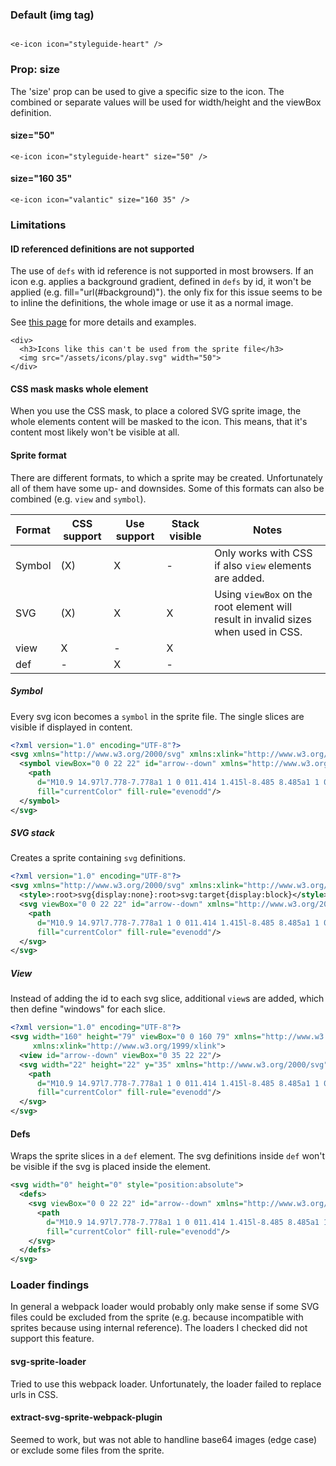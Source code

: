 ### Default (img tag)

```vue

<e-icon icon="styleguide-heart" />
```

### Prop: size

The 'size' prop can be used to give a specific size to the icon. The combined or separate values will be used for width/height and the viewBox definition.

#### size="50"
```vue
<e-icon icon="styleguide-heart" size="50" />
```

#### size="160 35"
```vue
<e-icon icon="valantic" size="160 35" />
```

### Limitations

#### ID referenced definitions are not supported

The use of `defs` with id reference is not supported in most browsers. If an icon e.g. applies a background gradient, defined in `defs` by id, it won't be applied (e.g. fill="url(#background)"). the only fix for this issue seems to be to inline the definitions, the whole image or use it as a normal image.

See [this page](https://stackoverflow.com/questions/44235845/svg-use-and-gradients-as-fill) for more details and examples.

```vue
<div>
  <h3>Icons like this can't be used from the sprite file</h3>
  <img src="/assets/icons/play.svg" width="50">
</div>
```

#### CSS mask masks whole element

When you use the CSS mask, to place a colored SVG sprite image, the whole elements content will be masked to the icon. This means, that it's content most likely won't be visible at all.

#### Sprite format

There are different formats, to which a sprite may be created. Unfortunately all of them have some up- and downsides. Some of this formats can also be combined (e.g. `view` and `symbol`).

Format | CSS support | Use support | Stack visible | Notes
--- | --- | --- | --- | ---
Symbol | (X) | X | - | Only works with CSS if also `view` elements are added.
SVG | (X) | X | X | Using `viewBox` on the root element will result in invalid sizes when used in CSS.
view | X | - | X |
def | - | X | - | 

##### Symbol

Every svg icon becomes a `symbol` in the sprite file. The single slices are visible if displayed in content.

```svg
<?xml version="1.0" encoding="UTF-8"?>
<svg xmlns="http://www.w3.org/2000/svg" xmlns:xlink="http://www.w3.org/1999/xlink">
  <symbol viewBox="0 0 22 22" id="arrow--down" xmlns="http://www.w3.org/2000/svg">
    <path
      d="M10.9 14.97l7.778-7.778a1 1 0 011.414 1.415l-8.485 8.485a1 1 0 01-1.415 0L1.707 8.607a1 1 0 111.414-1.415l7.778 7.779z"
      fill="currentColor" fill-rule="evenodd"/>
  </symbol>
</svg>
```

##### SVG stack

Creates a sprite containing `svg` definitions.

```svg
<?xml version="1.0" encoding="UTF-8"?>
<svg xmlns="http://www.w3.org/2000/svg" xmlns:xlink="http://www.w3.org/1999/xlink">
  <style>:root>svg{display:none}:root>svg:target{display:block}</style>
  <svg viewBox="0 0 22 22" id="arrow--down" xmlns="http://www.w3.org/2000/svg">
    <path
      d="M10.9 14.97l7.778-7.778a1 1 0 011.414 1.415l-8.485 8.485a1 1 0 01-1.415 0L1.707 8.607a1 1 0 111.414-1.415l7.778 7.779z"
      fill="currentColor" fill-rule="evenodd"/>
  </svg>
</svg>
```

##### View

Instead of adding the id to each svg slice, additional `view`s are added, which then define "windows" for each slice.

```svg
<?xml version="1.0" encoding="UTF-8"?>
<svg width="160" height="79" viewBox="0 0 160 79" xmlns="http://www.w3.org/2000/svg"
     xmlns:xlink="http://www.w3.org/1999/xlink">
  <view id="arrow--down" viewBox="0 35 22 22"/>
  <svg width="22" height="22" y="35" xmlns="http://www.w3.org/2000/svg">
    <path
      d="M10.9 14.97l7.778-7.778a1 1 0 011.414 1.415l-8.485 8.485a1 1 0 01-1.415 0L1.707 8.607a1 1 0 111.414-1.415l7.778 7.779z"
      fill="currentColor" fill-rule="evenodd"/>
  </svg>
</svg>
```

#### Defs

Wraps the sprite slices in a `def` element. The svg definitions inside `def` won't be visible if the svg is placed inside the element.

````svg
<svg width="0" height="0" style="position:absolute">
  <defs>
    <svg viewBox="0 0 22 22" id="arrow--down" xmlns="http://www.w3.org/2000/svg">
      <path
        d="M10.9 14.97l7.778-7.778a1 1 0 011.414 1.415l-8.485 8.485a1 1 0 01-1.415 0L1.707 8.607a1 1 0 111.414-1.415l7.778 7.779z"
        fill="currentColor" fill-rule="evenodd"/>
    </svg>
  </defs>
</svg>
````

### Loader findings

In general a webpack loader would probably only make sense if some SVG files could be excluded from the sprite (e.g. because incompatible with sprites because using internal reference). The loaders I checked did not support this feature.

#### svg-sprite-loader

Tried to use this webpack loader. Unfortunately, the loader failed to replace urls in CSS.

#### extract-svg-sprite-webpack-plugin

Seemed to work, but was not able to handline base64 images (edge case) or exclude some files from the sprite.
